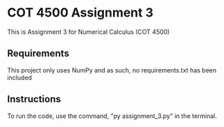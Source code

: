 # COT 4500 Assignment 3
This is Assignment 3 for Numerical Calculus (COT 4500)

## Requirements
This project only uses NumPy and as such, no requirements.txt has been included

## Instructions
To run the code, use the command, "py assignment_3.py" in the terminal.
